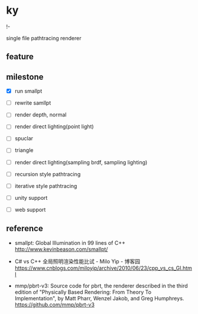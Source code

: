 # ky

!- [ ]()

single file pathtracing renderer

## feature



## milestone

- [x] run smallpt
- [ ] rewrite samllpt
- [ ] render depth, normal
- [ ] render direct lighting(point light)
- [ ] spuclar
- [ ] triangle
- [ ] render direct lighting(sampling brdf, sampling lighting)
- [ ] recursion style pathtracing
- [ ] iterative style pathtracing

- [ ] unity support
- [ ] web support

## reference

* smallpt: Global Illumination in 99 lines of C++ http://www.kevinbeason.com/smallpt/
* C# vs C++ 全局照明渲染性能比试 - Milo Yip - 博客园 https://www.cnblogs.com/miloyip/archive/2010/06/23/cpp_vs_cs_GI.html

* mmp/pbrt-v3: Source code for pbrt, the renderer described in the third edition of "Physically Based Rendering: From Theory To Implementation", by Matt Pharr, Wenzel Jakob, and Greg Humphreys. https://github.com/mmp/pbrt-v3


